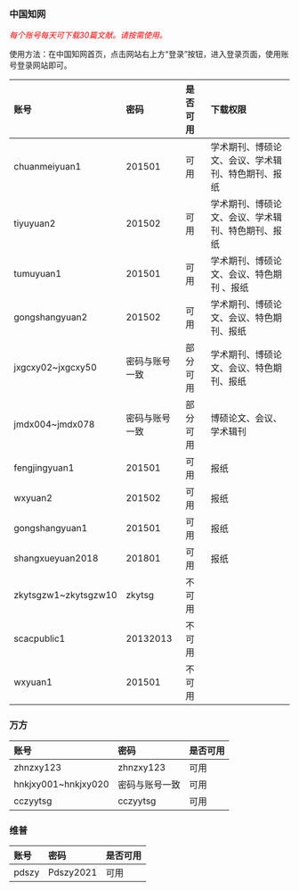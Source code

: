 ### 中国知网

 <font color="red"> *每个账号每天可下载30篇文献。请按需使用。* </font>

使用方法：在中国知网首页，点击网站右上方“登录”按钮，进入登录页面，使用账号登录网站即可。


| 账号                 | 密码           | 是否可用 | 下载权限                                           |
| :------------------- | :------------- | :------- | :------------------------------------------------- |
| chuanmeiyuan1        | 201501         | 可用     | 学术期刊、博硕论文、会议、学术辑刊、特色期刊、报纸 |
| tiyuyuan2            | 201502         | 可用     | 学术期刊、博硕论文、会议、学术辑刊、特色期刊、报纸 |
| tumuyuan1            | 201501         | 可用     | 学术期刊、博硕论文、会议、特色期刊 、报纸          |
| gongshangyuan2       | 201502         | 可用     | 学术期刊、博硕论文、会议、特色期刊、报纸           |
| jxgcxy02~jxgcxy50    | 密码与账号一致 | 部分可用 | 学术期刊、博硕论文、会议、特色期刊、报纸           |
| jmdx004~jmdx078      | 密码与账号一致 | 部分可用 | 博硕论文、会议、学术辑刊                           |
| fengjingyuan1        | 201501         | 可用     | 报纸                                               |
| wxyuan2              | 201502         | 可用     | 报纸                                               |
| gongshangyuan1       | 201501         | 可用     | 报纸                                               |
| shangxueyuan2018     | 201801         | 可用     | 报纸                                               |
| zkytsgzw1~zkytsgzw10 | zkytsg         | 不可用   |                                                    |
| scacpublic1          | 20132013       | 不可用   |                                                    |
| wxyuan1              | 201501         | 不可用   |                                                    |


### 万方

| 账号                | 密码           | 是否可用 |
| :------------------ | :------------- | :------- |
| zhnzxy123           | zhnzxy123      | 可用     |
| hnkjxy001~hnkjxy020 | 密码与账号一致 | 可用     |
| cczyytsg            | cczyytsg       | 可用     |

### 维普

| 账号  | 密码      | 是否可用 |
| :---- | :-------- | :------- |
| pdszy | Pdszy2021 | 可用     |